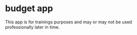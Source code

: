 # budget app
This app is for trainings purposes and may or may not be used professionally later in time. 

